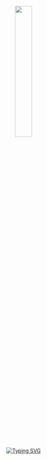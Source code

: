 <p align="center">
  <img src="https://user-images.githubusercontent.com/65134690/182866419-6b1b334d-0ffe-4963-adc0-199ce52c4357.gif" width="30%">
</p>

<p align="center">
<a href="https://git.io/typing-svg"><img src="https://readme-typing-svg.herokuapp.com?font=&duration=2000&color=000000&background=FFFFFF&center=true&vCenter=true&multiline=true&width=175&lines=Tux+my+beloved" alt="Typing SVG" /></a>
</p>
